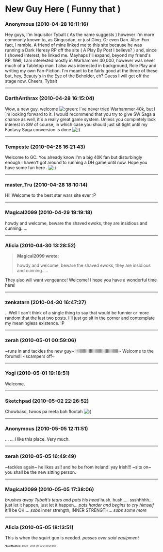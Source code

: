 # New Guy Here ( Funny that )

### **Anonymous** (2010-04-28 16:11:16)

Hey guys,
I'm Inquisitor Tybalt ( As the name suggests ) however I'm more commonly known to, as Gingusdan, or just Ging. Or even Dan.
Also: Fun fact, I ramble.
A friend of mine linked me to this site because he was running a Dark Heresy RP off the site ( A Play By Post I believe? ) and, since I showed interest, he linked me. Mayhaps I'll expand, beyond my friend's RP.
Well, I am interested mostly in Warhammer 40,000, however was never much of a Tabletop man. I also was interested in background, Role Play and writing my own Fan-Fiction. I'm meant to be fairly good at the three of these but, hey, Beauty's in the Eye of the Beholder, eh?
Guess I will get off the stage now.
Cheers,
Tybalt

---

### **DarthAnthrax** (2010-04-28 16:15:04)

Wow, a new guy, welcome <!-- s:green: -->![:green:](https://i.ibb.co/1tVcFY1d/icon-mrgreen.gif)<!-- s:green: -->
I´ve never tried Warhammer 40k, but I´m looking forward to it. I would recommend that you try to give SW Saga a chance as well, it´s a really great game system. Unless you completely lack interest in SW of course, in which case you should just sit tight until my Fantasy Saga conversion is done <!-- s;) -->![;)](https://i.ibb.co/GfkGswQC/icon-e-wink.gif)<!-- s;) -->

---

### **Tempeste** (2010-04-28 16:21:43)

Welcome to GC. You already know I'm a big 40K fan but disturbingly enough I haven't got around to running a DH game until now. Hope you have some fun here . <!-- s:) -->![:)](https://i.ibb.co/8LPNcWCM/icon-e-smile.gif)<!-- s:) -->

---

### **master_Tru** (2010-04-28 18:10:14)

Hi! Welcome to the best star wars site ever :P

---

### **Magical2099** (2010-04-29 19:19:18)

howdy and welcome, beware the shaved ewoks, they are insidious and cunning.....

---

### **Alicia** (2010-04-30 13:28:52)

> **Magical2099 wrote:**
>
> howdy and welcome, beware the shaved ewoks, they are insidious and cunning&#8230;..

They also will want vengeance!
Welcome! I hope you have a wonderful time here!

---

### **zenkatarn** (2010-04-30 16:47:27)

...Well I can't think of a single thing to say that would be funnier or more random that the last two posts. I'll just go sit in the corner and contemplate my meaningless existence. :P

---

### **zerah** (2010-05-01 00:59:06)

~runs in and tackles the new guy~ HIIIIIIIIIIIIIIIIIIIIIIIIIIIIIIIIIII~ Welcome to the forums!! ~scampers off~

---

### **Yogi** (2010-05-01 19:18:51)

Welcome.

---

### **Sketchpad** (2010-05-02 22:26:52)

Chowbaso, twoos pa reeta bah flootah <!-- s:) -->![:)](https://i.ibb.co/8LPNcWCM/icon-e-smile.gif)<!-- s:) -->

---

### **Anonymous** (2010-05-05 12:11:51)

...
...
I like this place.
Very much.

---

### **zerah** (2010-05-05 16:49:49)

~tackles again~ he likes us!! and he be from ireland! yay Irish!!! ~sits on~ you shall be the new sitting person.

---

### **Magical2099** (2010-05-05 17:38:06)

*brushes away Tybalt's tears and pats his head* hush, hush,.... ssshhhhh... just let it happen, just let it happen... *pats harder and begins to cry himself* it'll be OK.... *sobs* inner strength, INNER STRENGTH... *sobs some more*

---

### **Alicia** (2010-05-05 18:13:51)

This is when the squirt gun is needed. *passes over said equipment*



<span style="font-size: 0.5em;">***Last Modified**: 4.0.28 - *2025-06-02 21:38:25 EDT*</span>